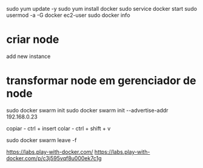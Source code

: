 sudo yum update -y
sudo yum install docker
sudo service docker start
sudo usermod -a -G docker ec2-user
sudo docker info

# criar node
add new instance


# transformar node em gerenciador de node
sudo docker swarm init
sudo docker swarm init --advertise-addr 192.168.0.23

copiar - ctrl + insert
colar - ctrl + shift + v

sudo docker swarm leave -f

https://labs.play-with-docker.com/
https://labs.play-with-docker.com/p/c3j595vqf8u000ek7c1g



